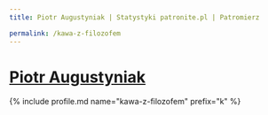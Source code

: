 ```yaml
---
title: Piotr Augustyniak | Statystyki patronite.pl | Patromierz

permalink: /kawa-z-filozofem
---
```


# [Piotr Augustyniak](https://patronite.pl/kawa-z-filozofem)

{% include profile.md name="kawa-z-filozofem" prefix="k" %}
